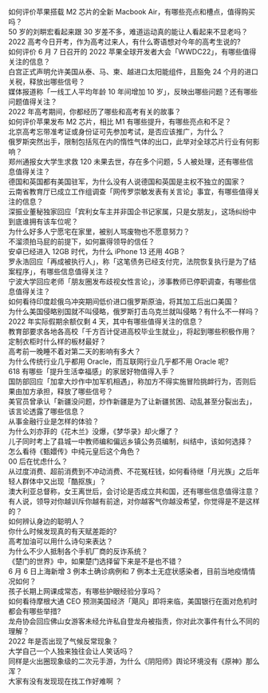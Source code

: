 如何评价苹果搭载 M2 芯片的全新 Macbook Air，有哪些亮点和槽点，值得购买吗？  
50 岁的刘畊宏看起来跟 30 岁差不多，难道运动真的能让人看起来不显老吗？  
2022 高考今日开考，作为高考过来人，有什么寄语想对今年的高考生说的?  
如何评价 6 月 7 日召开的 2022 苹果全球开发者大会「WWDC22」，有哪些值得关注的信息？  
白宫正式声明允许美国从泰、马、柬、越进口太阳能组件，且豁免 24 个月的进口关税，释放出哪些信号？  
媒体报道称「一线工人平均年龄 10 年间增加 10 岁」，反映出哪些问题？还有哪些问题值得关注？  
2022 年高考期间，你都经历了哪些和高考有关的故事？  
如何评价苹果发布 M2 芯片，相比 M1 有哪些提升，有哪些亮点和不足？  
北京高考忘带准考证或身份证可先参加考试，是否应该推广，为什么？  
俄罗斯突然出手，限制包括氖在内的惰性气体的出口，此举对全球芯片行业有何影响？  
郑州通报女大学生求救 120 未果去世，存在多个问题，5 人被处理，还有哪些信息值得关注？  
德国和英国都有美国驻军，为什么没有人说德国和英国是主权不独立的国家？  
云南省教育厅已成立工作组调查「网传罗崇敏发表有关言论」事宜，有哪些值得关注的信息？  
深振业董秘独家回应「宾利女车主并非国企书记家属，只是女朋友」，这场纠纷中到底谁拥有该车位呢？  
为什么好多人宁愿宅在家里，被别人骂废物也不愿意努力？  
不溜须拍马屁的前提下，如何赢得领导的信任？  
安卓已经进入 12GB 时代，为什么 iPhone 13 还用 4GB？  
罗永浩回应「再成被执行人」，称「这笔债务已经支付完，法院恢复执行是为了结案程序」，有哪些信息值得关注？  
宁波大学回应老师「朋友圈发布歧视女性言论」，涉事教师已停职调查，有哪些信息值得关注？  
如何看待印度趁俄乌冲突期间低价进口俄罗斯原油，将其加工后出口美国？  
为什么美国侵略别国就不叫侵略，俄罗斯打击乌克兰就叫侵略？有什么不一样吗？  
2022 年实际假期余额仅剩 4 天，其中有哪些值得关注的信息？  
教育部要求各地各高校「千方百计促进高校毕业生就业」，将起到哪些积极作用？  
定制衣柜时什么样的板材最好？  
高考前一晚睡不着对第二天的影响有多大？  
为什么传统行业几乎都用 Oracle，而互联网行业几乎都不用 Oracle 呢?  
618 有哪些「提升生活幸福感」的家居好物值得入手？  
国防部回应「加拿大炒作中加军机相遇」，称加方不得实施冒险挑衅行为，否则后果由加方承担，释放了哪些信号？  
美官员曾承认「新疆没问题，炒作新疆是为了让新疆贫困、动乱甚至分裂出去」，该言论透露了哪些信息？  
从事金融行业是怎样的体验？  
为什么刘亦菲的《花木兰》没爆，《梦华录》却火爆了？  
儿子同时考上了县城一中教师编和偏远乡镇公务员编制，纠结中，该如何选择？  
怎么看待《甄嬛传》中纯元皇后这个角色？  
00 后在忧虑什么？  
从过度消费、超前消费到不冲动消费、不花冤枉钱，如何看待继「月光族」之后年轻人群体中又出现「酷抠族」？  
澳大利亚总督称，女王离世后，会讨论是否成立共和国，还有哪些信息值得注意？  
有人说，领导对你越训斥你越有前途，对你越客气你越没希望，你觉得是不是这样的？  
如何辨认身边的聪明人？  
你什么时候发现真的有天赋差距的?  
高考加油可以用什么诗句来表达？  
为什么不少人抵制各个手机厂商的反诈系统？  
《楚门的世界》中，如果楚门选择留下来是不是也不错？  
6 月 6 日上海新增 3 例本土确诊病例和 7 例本土无症状感染者，目前当地疫情情况如何？  
孩子长期上网课成常态，有哪些护眼经验分享吗？  
如何看待摩根大通 CEO 预测美国经济「飓风」即将来临，美国银行在面对危机时都会有哪些举措?  
龙舟协会回应佛山女游客未经允许私自登龙舟被指责，你对此次事件有什么不同的理解？  
2022 年是否出现了气候反常现象？  
大学自己一个人独来独往会让人笑话吗？  
同样是火出圈现象级的二次元手游，为什么《阴阳师》舆论环境没有《原神》那么浑？  
大家有没有发现现在找工作好难啊 ？  
